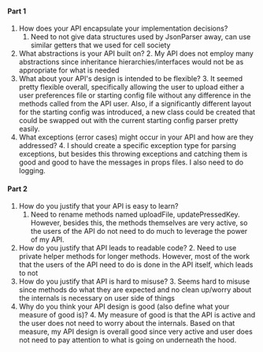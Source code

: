 #### **Part 1**

1. How does your API encapsulate your implementation decisions?
    1. Need to not give data structures used by JsonParser away, can use similar getters that we
       used for cell society
2. What abstractions is your API built on?
    2. My API does not employ many abstractions since inheritance hierarchies/interfaces would not
       be as appropriate for what is needed
3. What about your API's design is intended to be flexible?
    3. It seemed pretty flexible overall, specifically allowing the user to upload either a user
       preferences file or starting config file without any difference in the methods called from
       the API user. Also, if a significantly different layout for the starting config was
       introduced, a new class could be created that could be swapped out with the current starting
       config parser pretty easily.
4. What exceptions (error cases) might occur in your API and how are they addressed?
    4. I should create a specific exception type for parsing exceptions, but besides this throwing
       exceptions and catching them is good and good to have the messages in props files. I also
       need to do logging.

#### **Part 2**

1. How do you justify that your API is easy to learn?
    1. Need to rename methods named uploadFile, updatePressedKey. However, besides this, the methods
       themselves are very active, so the users of the API do not need to do much to leverage the
       power of my API.
2. How do you justify that API leads to readable code?
    2. Need to use private helper methods for longer methods. However, most of the work that the
       users of the API need to do is done in the API itself, which leads to not
3. How do you justify that API is hard to misuse?
    3. Seems hard to misuse since methods do what they are expected and no clean up/worry about the
       internals is necessary on user side of things
4. Why do you think your API design is good (also define what your measure of good is)?
    4. My measure of good is that the API is active and the user does not need to worry about the
       internals. Based on that measure, my API design is overall good since very active and user
       does not need to pay attention to what is going on underneath the hood.
